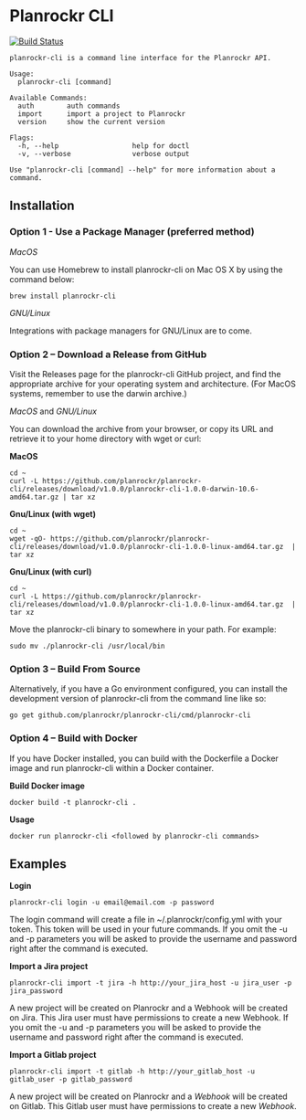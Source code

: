 # Planrockr CLI 

[![Build Status](https://travis-ci.org/planrockr/planrockr-cli.svg?branch=master)](https://travis-ci.org/planrockr/planrockr-cli)

```
planrockr-cli is a command line interface for the Planrockr API.

Usage:
  planrockr-cli [command]

Available Commands:
  auth        auth commands
  import      import a project to Planrockr
  version     show the current version

Flags:
  -h, --help                  help for doctl
  -v, --verbose               verbose output

Use "planrockr-cli [command] --help" for more information about a command.
```

## Installation

### Option 1 - Use a Package Manager (preferred method)

*MacOS*

You can use Homebrew to install planrockr-cli on Mac OS X by using the command below:

	brew install planrockr-cli

*GNU/Linux*

Integrations with package managers for GNU/Linux are to come.

### Option 2 – Download a Release from GitHub

Visit the Releases page for the planrockr-cli GitHub project, and find the appropriate archive for your operating system and architecture. (For MacOS systems, remember to use the darwin archive.)

*MacOS* and *GNU/Linux*

You can download the archive from your browser, or copy its URL and retrieve it to your home directory with wget or curl:	

**MacOS**

	cd ~
	curl -L https://github.com/planrockr/planrockr-cli/releases/download/v1.0.0/planrockr-cli-1.0.0-darwin-10.6-amd64.tar.gz | tar xz

**Gnu/Linux (with wget)**

	cd ~
	wget -qO- https://github.com/planrockr/planrockr-cli/releases/download/v1.0.0/planrockr-cli-1.0.0-linux-amd64.tar.gz  | tar xz

**Gnu/Linux (with curl)**

	cd ~
	curl -L https://github.com/planrockr/planrockr-cli/releases/download/v1.0.0/planrockr-cli-1.0.0-linux-amd64.tar.gz  | tar xz

Move the planrockr-cli binary to somewhere in your path. For example:

	sudo mv ./planrockr-cli /usr/local/bin


### Option 3 – Build From Source

Alternatively, if you have a Go environment configured, you can install the development version of planrockr-cli from the command line like so:

	go get github.com/planrockr/planrockr-cli/cmd/planrockr-cli

### Option 4 – Build with Docker

If you have Docker installed, you can build with the Dockerfile a Docker image and run planrockr-cli within a Docker container.

**Build Docker image**

	docker build -t planrockr-cli .

**Usage**

	docker run planrockr-cli <followed by planrockr-cli commands>

## Examples

**Login**

	planrockr-cli login -u email@email.com -p password

The login command will create a file in ~/.planrockr/config.yml with your token. This token will be used in your future commands. If you omit the -u and -p parameters you will be asked to provide the username and password right after the command is executed.

**Import a Jira project**

	planrockr-cli import -t jira -h http://your_jira_host -u jira_user -p jira_password

A new project will be created on Planrockr and a Webhook will be created on Jira. This Jira user must have permissions to create a new Webhook. If you omit the -u and -p parameters you will be asked to provide the username and password right after the command is executed.

**Import a Gitlab project**

	planrockr-cli import -t gitlab -h http://your_gitlab_host -u gitlab_user -p gitlab_password

A new project will be created on Planrockr and a *Webhook* will be created on Gitlab. This Gitlab user must have permissions to create a new *Webhook*.
